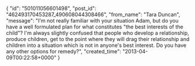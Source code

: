  {
   "id": "501011056601498",
   "post_id": "462493170453287_490608044308466",
   "from_name": "Tara Duncan",
   "message": "I'm not really familiar with your situation Adam, but do you have a well formulated plan for what constitutes \"the best interests of the child\"?  I'm always slightly confused that people who develop a relationship, produce children, get to the point where they will drag their relationship and children into a situation which is not in anyone's best interest.  Do you have any other options for remedy?",
   "created_time": "2013-04-09T00:22:58+0000"
 }
